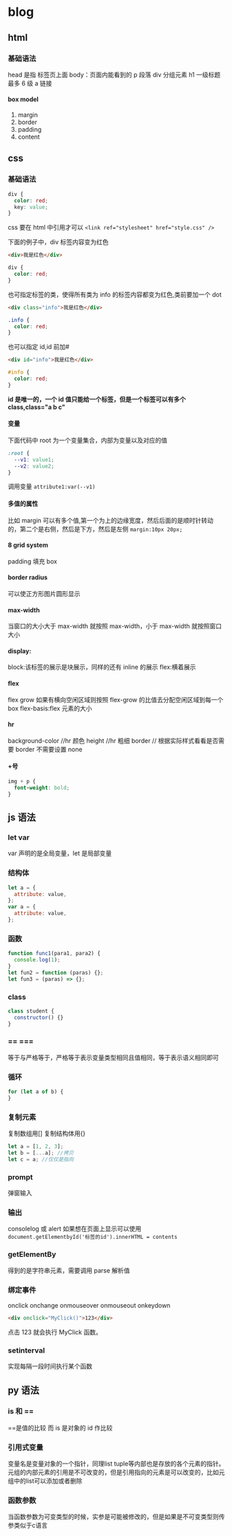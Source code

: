 # blog

## html

### 基础语法

head 是指 标签页上面
body：页面内能看到的
p 段落
div 分组元素
h1 一级标题 最多 6 级
a 链接

#### box model

1. margin
2. border
3. padding
4. content

## css

### 基础语法

```css
div {
  color: red;
  key: value;
}
```

css 要在 html 中引用才可以
`<link ref="stylesheet" href="style.css" />`

下面的例子中，div 标签内容变为红色

```html
<div>我是红色</div>
```

```css
div {
  color: red;
}
```

也可指定标签的类，使得所有类为 info 的标签内容都变为红色,类前要加一个 dot

```html
<div class="info">我是红色</div>
```

```css
.info {
  color: red;
}
```

也可以指定 id,id 前加#

```html
<div id="info">我是红色</div>
```

```css
#info {
  color: red;
}
```

**id 是唯一的，一个 id 值只能给一个标签，但是一个标签可以有多个 class,class="a b c"**

#### 变量

下面代码中 root 为一个变量集合，内部为变量以及对应的值

```css
:root {
  --v1: value1;
  --v2: value2;
}
```

调用变量
`attribute1:var(--v1)`

#### 多值的属性

比如 margin 可以有多个值,第一个为上的边缘宽度，然后后面的是顺时针转动的，第二个是右侧，然后是下方，然后是左侧
`margin:10px 20px;`

#### 8 grid system

padding 填充 box

#### border radius

可以使正方形图片圆形显示

#### max-width

当窗口的大小大于 max-width 就按照 max-width，小于 max-width 就按照窗口大小

#### display:

block:该标签的展示是块展示，同样的还有 inline 的展示
flex:横着展示

#### flex

flex grow 如果有横向空闲区域则按照 flex-grow 的比值去分配空闲区域到每一个 box
flex-basis:flex 元素的大小

#### hr

background-color //hr 颜色
height //hr 粗细
border // 根据实际样式看看是否需要 border 不需要设置 none

#### +号

```css
img + p {
  font-weight: bold;
}
```

## js 语法

### let var

var 声明的是全局变量，let 是局部变量

### 结构体

```javascript
let a = {
  attribute: value,
};
var a = {
  attribute: value,
};
```

### 函数

```javascript
function func1(para1, para2) {
  console.log(1);
}
let fun2 = function (paras) {};
let fun3 = (paras) => {};
```

### class

```javascript
class student {
  constructor() {}
}
```

### == ===

等于与严格等于，严格等于表示变量类型相同且值相同，等于表示语义相同即可

### 循环

```javascript
for (let a of b) {
}
```

### 复制元素

复制数组用[] 复制结构体用{}

```javascript
let a = [1, 2, 3];
let b = [...a]; //拷贝
let c = a; //仅仅是指向
```

### prompt

弹窗输入

### 输出

consolelog 或 alert
如果想在页面上显示可以使用
`document.getElementbyId('标签的id').innerHTML = contents`

### getElementBy

得到的是字符串元素，需要调用 parse 解析值

### 绑定事件

onclick
onchange
onmouseover
onmouseout
onkeydown

```html
<div onclick="MyClick()">123</div>
```

点击 123 就会执行 MyClick 函数。

### setinterval
实现每隔一段时间执行某个函数

## py 语法

### is 和 ==

==是值的比较 而 is 是对象的 id 作比较

### 引用式变量
变量名是变量对象的一个指针，同理list tuple等内部也是存放的各个元素的指针。
元组的内部元素的引用是不可改变的，但是引用指向的元素是可以改变的，比如元组中的list可以添加或者删除

### 函数参数
当函数参数为可变类型的时候，实参是可能被修改的，但是如果是不可变类型则传参类似于c语言
